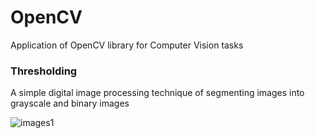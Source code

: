 # OpenCV
Application of OpenCV library for Computer Vision tasks

### Thresholding
A simple digital image processing technique of segmenting images into grayscale and binary images

![images1](Bubbles/44_thresholding_and_dilation.JPG)

